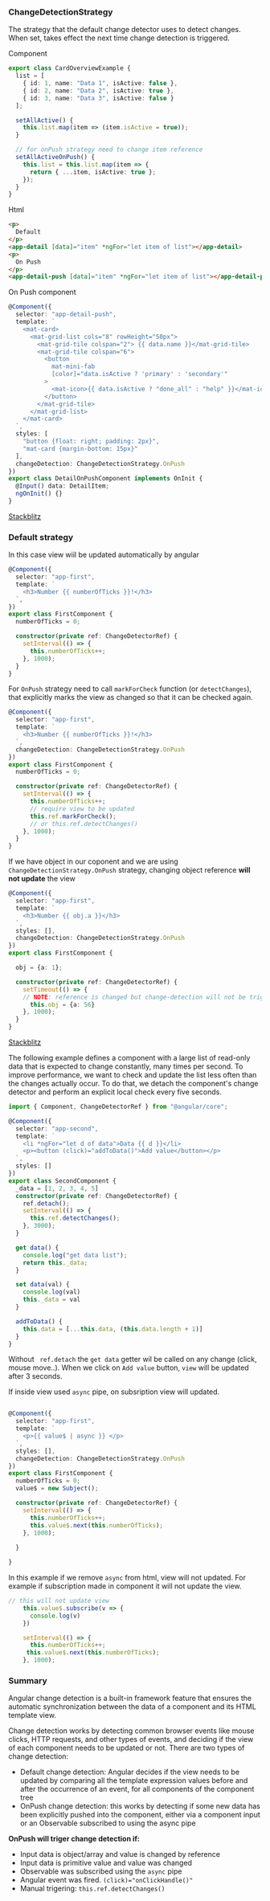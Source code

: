### ChangeDetectionStrategy
The strategy that the default change detector uses to detect changes. When set, takes effect the next time change detection is triggered.

Component
```typescript
export class CardOverviewExample {
  list = [
    { id: 1, name: "Data 1", isActive: false },
    { id: 2, name: "Data 2", isActive: true },
    { id: 3, name: "Data 3", isActive: false }
  ];

  setAllActive() {
    this.list.map(item => (item.isActive = true));
  }

  // for onPush strategy need to change item reference
  setAllActiveOnPush() {
    this.list = this.list.map(item => {
      return { ...item, isActive: true };
    });
  }
}
```

Html 
```html
<p>
  Default
</p>
<app-detail [data]="item" *ngFor="let item of list"></app-detail>
<p>
  On Push
</p>
<app-detail-push [data]="item" *ngFor="let item of list"></app-detail-push>

```

On Push component
```typescript
@Component({
  selector: "app-detail-push",
  template: `
    <mat-card>
      <mat-grid-list cols="8" rowHeight="50px">
        <mat-grid-tile colspan="2"> {{ data.name }}</mat-grid-tile>
        <mat-grid-tile colspan="6">
          <button
            mat-mini-fab
            [color]="data.isActive ? 'primary' : 'secondary'"
          >
            <mat-icon>{{ data.isActive ? "done_all" : "help" }}</mat-icon>
          </button>
        </mat-grid-tile>
      </mat-grid-list>
    </mat-card>
  `,
  styles: [
    "button {float: right; padding: 2px}",
    "mat-card {margin-bottom: 15px}"
  ],
  changeDetection: ChangeDetectionStrategy.OnPush
})
export class DetailOnPushComponent implements OnInit {
  @Input() data: DetailItem;
  ngOnInit() {}
}
```

[Stackblitz](https://stackblitz.com/edit/a-detect-changes?file=src/app/detail-on-push.component.ts)

### Default strategy
In this case view wiil be updated automatically by angular
```typescript
@Component({
  selector: "app-first",
  template: `
    <h3>Number {{ numberOfTicks }}!</h3>
  `,
})
export class FirstComponent {
  numberOfTicks = 0;

  constructor(private ref: ChangeDetectorRef) {
    setInterval(() => {
      this.numberOfTicks++;
    }, 1000);
  }
}
```

For `OnPush` strategy need to call `markForCheck` function (or `detectChanges`), that explicitly marks the view as changed so that it can be checked again.
```typescript
@Component({
  selector: "app-first",
  template: `
    <h3>Number {{ numberOfTicks }}!</h3>
  `,
  changeDetection: ChangeDetectionStrategy.OnPush
})
export class FirstComponent {
  numberOfTicks = 0;

  constructor(private ref: ChangeDetectorRef) {
    setInterval(() => {
      this.numberOfTicks++;
      // require view to be updated
      this.ref.markForCheck();
      // or this.ref.detectChanges()
    }, 1000);
  }
}
```
If we have object in our coponent and we are using `ChangeDetectionStrategy.OnPush` strategy, changing object reference **will not update** the view
```typescript
@Component({
  selector: "app-first",
  template: `
    <h3>Number {{ obj.a }}</h3>
  `,
  styles: [],
  changeDetection: ChangeDetectionStrategy.OnPush
})
export class FirstComponent {

  obj = {a: 1};

  constructor(private ref: ChangeDetectorRef) {
    setTimeout(() => {
    // NOTE: reference is changed but change-detection will not be triggered!
      this.obj = {a: 56}
    }, 1000);
  }
}

```

[Stackblitz](https://stackblitz.com/edit/angular-change-detector?file=src/app/first.component.ts)

The following example defines a component with a large list of read-only data that is expected to change constantly, many times per second. To improve performance, we want to check and update the list less often than the changes actually occur. To do that, we detach the component's change detector and perform an explicit local check every five seconds. 
```typescript
import { Component, ChangeDetectorRef } from "@angular/core";

@Component({
  selector: "app-second",
  template: `
    <li *ngFor="let d of data">Data {{ d }}</li>
    <p><button (click)="addToData()">Add value</button></p>
  `,
  styles: []
})
export class SecondComponent {
  _data = [1, 2, 3, 4, 5]
  constructor(private ref: ChangeDetectorRef) {
    ref.detach();
    setInterval(() => {
      this.ref.detectChanges();
    }, 3000);
  }

  get data() {
    console.log("get data list");
    return this._data;
  }

  set data(val) {
    console.log(val)
    this._data = val
  }

  addToData() {
    this.data = [...this.data, (this.data.length + 1)]
  }
}

```
Without ` ref.detach` the  `get data` getter wil be called on any change (click, mouse move..). When we click on `Add value` button, `view` will be updated after 3 seconds.

If inside view used `async` pipe, on subsription view will updated.

```typescript

@Component({
  selector: "app-first",
  template: `
    <p>{{ value$ | async }} </p>
  `,
  styles: [],
  changeDetection: ChangeDetectionStrategy.OnPush
})
export class FirstComponent {
  numberOfTicks = 0;
  value$ = new Subject();

  constructor(private ref: ChangeDetectorRef) {    
    setInterval(() => {
      this.numberOfTicks++;
      this.value$.next(this.numberOfTicks);
    }, 1000);
    
  }

}
```
In this example if we remove `async` from html, view will not updated. For example if subscription made in component it will not update the view.
```typescript
// this will not update view
    this.value$.subscribe(v => {
      console.log(v)
    })

    setInterval(() => {
      this.numberOfTicks++;
     this.value$.next(this.numberOfTicks);
    }, 1000);
```

### Summary
Angular change detection is a built-in framework feature that ensures the automatic synchronization between the data of a component and its HTML template view.

Change detection works by detecting common browser events like mouse clicks, HTTP requests, and other types of events, and deciding if the view of each component needs to be updated or not.
There are two types of change detection:

- Default change detection: Angular decides if the view needs to be updated by comparing all the template expression values before and after the occurrence of an event, for all components of the component tree
- OnPush change detection: this works by detecting if some new data has been explicitly pushed into the component, either via a component input or an Observable subscribed to using the async pipe

**OnPush will triger change detection if:**
- Input data is object/array and value is changed by reference
- Input data is primitive value and value was changed
- Observable was subscribed using the `async` pipe
- Angular event was fired.  `(click)="onClickHandle()"`
- Manual trigering: `this.ref.detectChanges()`



